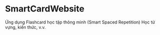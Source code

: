 # SmartCardWebsite
Ứng dụng Flashcard học tập thông minh (Smart Spaced Repetition) Học từ vựng, kiến thức, v.v.
